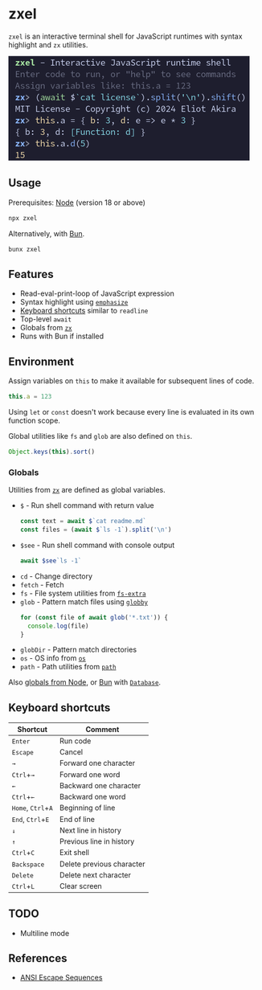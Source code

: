 # zxel

`zxel` is an interactive terminal shell for JavaScript runtimes with syntax highlight and `zx` utilities.

![Screenshot](screenshot.png)

## Usage

Prerequisites: [Node](https://nodejs.org/en/) (version 18 or above)

```sh
npx zxel
```

Alternatively, with [Bun](https://bun.sh/).

```sh
bunx zxel
```

## Features

- Read-eval-print-loop of JavaScript expression
- Syntax highlight using [`emphasize`](https://github.com/wooorm/emphasize)
- [Keyboard shortcuts](#keyboard-shortcuts) similar to `readline`
- Top-level `await`
- Globals from [`zx`](https://google.github.io/zx/api)
- Runs with Bun if installed

## Environment

Assign variables on `this` to make it available for subsequent lines of code.

```js
this.a = 123
```

Using `let` or `const` doesn't work because every line is evaluated in its own function scope.

Global utilities like `fs` and `glob` are also defined on `this`.

```js
Object.keys(this).sort()
```

### Globals

Utilities from [`zx`](https://google.github.io/zx/api) are defined as global variables.

- `$` - Run shell command with return value
  ```js
  const text = await $`cat readme.md`
  const files = (await $`ls -1`).split('\n')
  ```
- `$see` - Run shell command with console output
  ```js
  await $see`ls -1`
  ```
- `cd` - Change directory
- `fetch` - Fetch
- `fs` - File system utilities from [`fs-extra`](https://github.com/jprichardson/node-fs-extra)
- `glob` - Pattern match files using [`globby`](https://github.com/sindresorhus/globby)
  ```js
  for (const file of await glob('*.txt')) {
    console.log(file)
  }
  ```
- `globDir` - Pattern match directories
- `os` - OS info from [`os`](https://nodejs.org/api/os.html)
- `path` - Path utilities from [`path`](https://nodejs.org/api/path.html)

Also [globals from Node](https://nodejs.org/api/globals.html), or [Bun](https://bun.sh/docs/api/globals) with [`Database`](https://bun.sh/docs/api/sqlite).

## Keyboard shortcuts

| Shortcut               | Comment                           |
| ---------------------- | --------------------------------- |
| `Enter`                | Run code                          |
| `Escape`               | Cancel                            |
| `→`                    | Forward one character             |
| `Ctrl`+`→`             | Forward one word                  |
| `←`                    | Backward one character            |
| `Ctrl`+`←`             | Backward one word                 |
| `Home`, `Ctrl`+`A`     | Beginning of line                 |
| `End`, `Ctrl`+`E`      | End of line                       |
| `↓`                    | Next line in history              |
| `↑`                    | Previous line in history          |
| `Ctrl`+`C`             | Exit shell                        |
| `Backspace`            | Delete previous character         |
| `Delete`               | Delete next character             |
| `Ctrl`+`L`             | Clear screen                      |

## TODO

- Multiline mode

## References

- [ANSI Escape Sequences](https://gist.github.com/fnky/458719343aabd01cfb17a3a4f7296797)
